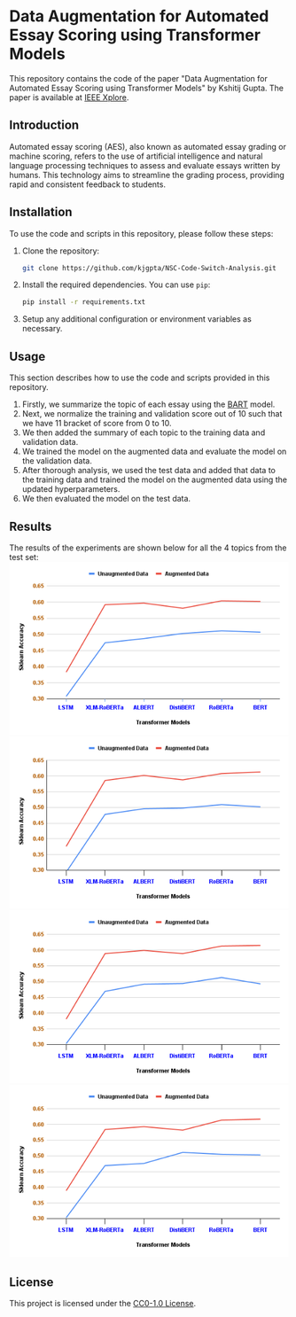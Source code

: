 # Data Augmentation for Automated Essay Scoring using Transformer Models
This repository contains the code of the paper "Data Augmentation for Automated Essay Scoring using Transformer Models" by Kshitij Gupta. The paper is available at [IEEE Xplore](https://ieeexplore.ieee.org/stamp/stamp.jsp?tp=&arnumber=10085523&tag=1).

## Introduction
Automated essay scoring (AES), also known as automated essay grading or machine scoring, refers to the use of artificial intelligence and natural language processing techniques to assess and evaluate essays written by humans. This technology aims to streamline the grading process, providing rapid and consistent feedback to students.

## Installation

To use the code and scripts in this repository, please follow these steps:

1. Clone the repository:

   ```bash
   git clone https://github.com/kjgpta/NSC-Code-Switch-Analysis.git
   ```

2. Install the required dependencies. You can use `pip`:

   ```bash
   pip install -r requirements.txt
   ```

3. Setup any additional configuration or environment variables as necessary.

## Usage
This section describes how to use the code and scripts provided in this repository.

1. Firstly, we summarize the topic of each essay using the [BART](https://huggingface.co/docs/transformers/model_doc/bart) model.
2. Next, we normalize the training and validation score out of 10 such that we have 11 bracket of score from 0 to 10.
3. We then added the summary of each topic to the training data and validation data.
4. We trained the model on the augmented data and evaluate the model on the validation data.
5. After thorough analysis, we used the test data and added that data to the training data and trained the model on the augmented data using the updated hyperparameters.
6. We then evaluated the model on the test data.

## Results
The results of the experiments are shown below for all the 4 topics from the test set:
![Topic 1](Result/topic1.png)
![Topic 2](Result/topic2.png)   
![Topic 3](Result/topic3.png)
![Topic 4](Result/topic4.png)
## License

This project is licensed under the [CC0-1.0 License](LICENSE).